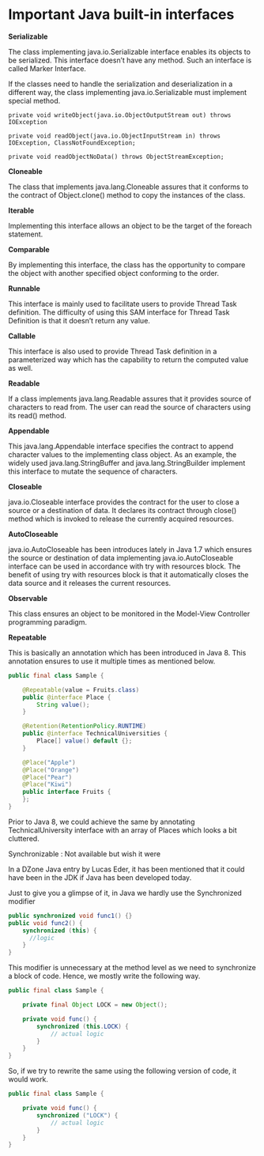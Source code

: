 # Important Java built-in interfaces

**Serializable**

The class implementing java.io.Serializable interface enables its objects to be serialized. This interface doesn’t have any method. Such an interface is called Marker Interface.

If the classes need to handle the serialization and deserialization in a different way, the class implementing java.io.Serializable must implement special method.

`private void writeObject(java.io.ObjectOutputStream out) throws IOException`

`private void readObject(java.io.ObjectInputStream in) throws IOException, ClassNotFoundException;`

`private void readObjectNoData() throws ObjectStreamException;`

**Cloneable**

The class that implements java.lang.Cloneable assures that it conforms to the contract of Object.clone() method to copy the instances of the class.

**Iterable**

Implementing this interface allows an object to be the target of the foreach statement.

**Comparable**

By implementing this interface, the class has the opportunity to compare the object with another specified object conforming to the order.

**Runnable**

This interface is mainly used to facilitate users to provide Thread Task definition. The difficulty of using this SAM interface for Thread Task Definition is that it doesn’t return any value.

**Callable**

This interface is also used to provide Thread Task definition in a parameterized way which has the capability to return the computed value as well.

**Readable**

If a class implements java.lang.Readable assures that it provides source of characters to read from. The user can read the source of characters using its read() method.

**Appendable**

This java.lang.Appendable interface specifies the contract to append character values to the implementing class object. As an example, the widely used java.lang.StringBuffer and java.lang.StringBuilder implement this interface to mutate the sequence of characters.

**Closeable**

java.io.Closeable interface provides the contract for the user to close a source or a destination of data. It declares its contract through close() method which is invoked to release the currently acquired resources.

**AutoCloseable**

java.io.AutoCloseable has been introduces lately in Java 1.7 which ensures the source or destination of data implementing java.io.AutoCloseable interface can be used in accordance with try with resources block. The benefit of using try with resources block is that it automatically closes the data source and it releases the current resources.

**Observable**

This class ensures an object to be monitored in the Model-View Controller programming paradigm.

**Repeatable**

This is basically an annotation which has been introduced in Java 8. This annotation ensures to use it multiple times as mentioned below.

```java
public final class Sample {

	@Repeatable(value = Fruits.class)
	public @interface Place {
		String value();
	}

	@Retention(RetentionPolicy.RUNTIME)
	public @interface TechnicalUniversities {
		Place[] value() default {};
	}

	@Place("Apple")
	@Place("Orange")
	@Place("Pear")
	@Place("Kiwi")
	public interface Fruits {
	};
}
```

Prior to Java 8, we could achieve the same by annotating TechnicalUniversity interface with an array of Places which looks a bit cluttered.

Synchronizable : Not available but wish it were

In a DZone Java entry by Lucas Eder, it has been mentioned that it could have been in the JDK if Java has been developed today.

Just to give you a glimpse of it, in Java we hardly use the Synchronized modifier

```java
public synchronized void func1() {}
public void func2() {
    synchronized (this) {
      //logic
    }
}
```

This modifier is unnecessary at the method level as we need to synchronize a block of code. Hence, we mostly write the following way.

```java
public final class Sample {

	private final Object LOCK = new Object();

	private void func() {
		synchronized (this.LOCK) {
			// actual logic
		}
	}
}
```

So, if we try to rewrite the same using the following version of code, it would work.

```java
public final class Sample {

	private void func() {
		synchronized ("LOCK") {
			// actual logic
		}
	}
}
```

